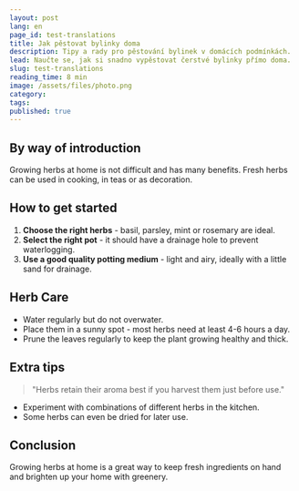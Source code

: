 ```yaml
---
layout: post
lang: en
page_id: test-translations
title: Jak pěstovat bylinky doma
description: Tipy a rady pro pěstování bylinek v domácích podmínkách.
lead: Naučte se, jak si snadno vypěstovat čerstvé bylinky přímo doma.
slug: test-translations
reading_time: 8 min
image: /assets/files/photo.png
category: 
tags: 
published: true
---
```


## By way of introduction

Growing herbs at home is not difficult and has many benefits. Fresh herbs can be used in cooking, in teas or as decoration.

## How to get started

1. **Choose the right herbs** - basil, parsley, mint or rosemary are ideal.
2. **Select the right pot** - it should have a drainage hole to prevent waterlogging.
3. **Use a good quality potting medium** - light and airy, ideally with a little sand for drainage.

## Herb Care

- Water regularly but do not overwater.  
- Place them in a sunny spot - most herbs need at least 4-6 hours a day.  
- Prune the leaves regularly to keep the plant growing healthy and thick.

## Extra tips

> "Herbs retain their aroma best if you harvest them just before use."

- Experiment with combinations of different herbs in the kitchen.  
- Some herbs can even be dried for later use.

## Conclusion

Growing herbs at home is a great way to keep fresh ingredients on hand and brighten up your home with greenery.